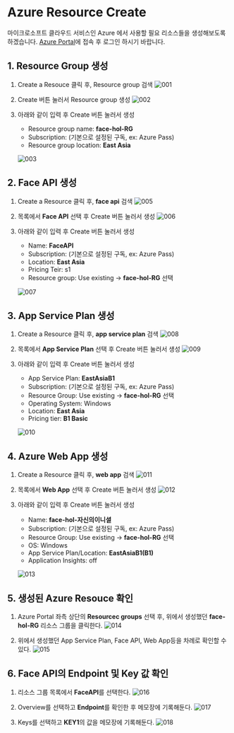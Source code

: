 # Azure Resource Create
마이크로소프트 클라우드 서비스인 Azure 에서 사용할 필요 리소스들을 생성해보도록 하겠습니다. [Azure Portal](http://portal.azure.com)에 접속 후 로그인 하시기 바랍니다.

## 1. Resource Group 생성
1. Create a Resouce 클릭 후, Resource group 검색
![001](./images/1_001.png)

2. Create 버튼 눌러서 Resource group 생성
![002](./images/1_002.png)

3. 아래와 같이 입력 후 Create 버튼 눌러서 생성
    * Resource group name: **face-hol-RG**
    * Subscription: (기본으로 설정된 구독, ex: Azure Pass)
    * Resource group location: **East Asia**

    ![003](./images/1_003.png)

## 2. Face API 생성
1. Create a Resource 클릭 후, **face api** 검색
![005](./images/1_005.png)

2. 목록에서 **Face API** 선택 후 Create 버튼 눌러서 생성
![006](./images/1_006.png)

3. 아래와 같이 입력 후 Create 버튼 눌러서 생성
    * Name: **FaceAPI**
    * Subscription: (기본으로 설정된 구독, ex: Azure Pass)
    * Location: **East Asia**
    * Pricing Teir: s1
    * Resource group: Use existing -> **face-hol-RG** 선택

    ![007](./images/1_007.png)

## 3. App Service Plan 생성
1. Create a Resource 클릭 후, **app service plan** 검색
![008](./images/1_008.png)

2. 목록에서 **App Service Plan** 선택 후 Create 버튼 눌러서 생성
![009](./images/1_009.png)

3. 아래와 같이 입력 후 Create 버튼 눌러서 생성
    * App Service Plan: **EastAsiaB1**
    * Subscription: (기본으로 설정된 구독, ex: Azure Pass)
    * Resource Group: Use existing -> **face-hol-RG** 선택
    * Operating System: Windows
    * Location: **East Asia**
    * Pricing tier: **B1 Basic**

    ![010](./images/1_010.png)

## 4. Azure Web App 생성 
1. Create a Resource 클릭 후, **web app** 검색
![011](./images/1_011.png)

2. 목록에서 **Web App** 선택 후 Create 버튼 눌러서 생성
![012](./images/1_012.png)

3. 아래와 같이 입력 후 Create 버튼 눌러서 생성
    * Name: **face-hol-자신의이니셜**
    * Subscription: (기본으로 설정된 구독, ex: Azure Pass)
    * Resource Group: Use existing -> **face-hol-RG** 선택
    * OS: Windows
    * App Service Plan/Location: **EastAsiaB1(B1)**
    * Application Insights: off    

    ![013](./images/1_013.png)

## 5. 생성된 Azure Resouce 확인 
1. Azure Portal 좌측 상단의 **Resourcec groups** 선택 후, 위에서 생성했던 **face-hol-RG** 리소스 그룹을 클릭한다. 
![014](./images/1_014.png)

2. 위에서 생성했던 App Service Plan, Face API, Web App등을 차례로 확인할 수 있다. 
![015](./images/1_015.png)

## 6. Face API의 Endpoint 및 Key 값 확인
1. 리소스 그룹 목록에서 **FaceAPI**를 선택한다.
![016](./images/1_016.png)

2. Overview를 선택하고 **Endpoint**를 확인한 후 메모장에 기록해둔다. 
![017](./images/1_017.png)

3. Keys를 선택하고 **KEY1**의 값을 메모장에 기록해둔다. 
![018](./images/1_018.png)

